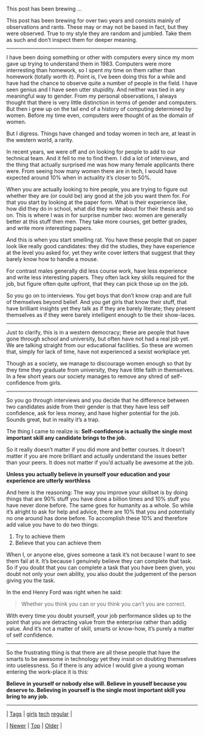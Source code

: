 <!--
title: This post has been brewing for over two years and consists mainly of observations and rants. These may or may not be based in fact, but they were observed. True to my style they are random and jumbled. Take them as such and don&rsquo;t inspect them for deeper meaning. I have been doing something or other with computers every since my mom gave up trying to understand them in 1983. Computers were more interresting than homework, so I spent my time on them rather than homework (totally worth it). Point is, I&rsquo;ve been doing this for a while and have had the chance to observe quite a number of people in the field. I have seen genius and I have seen utter stupidity. And neither was tied in any meaningful way to gender. From my personal observations, I always thought that there is very little distinction in terms of gender and computers. But then i grew up on the tail end of a history of computing determined by women. Before my time even, computers were thought of as the domain of women. But I digress. Things have changed and today women in tech are, at least in the western world, a rarity. In recent years, we were off and on looking for people to add to our technical team. And it fell to me to find them. I did a lot of interviews, and the thing that actually surprised me was how many female applicants there were. From seeing how many women there are in tech, I would have expected around 10% when in actuality it&rsquo;s closer to 50%. When you are actually looking to hire people, you are trying to figure out whether they are (or could be) any good at the job you want them for. For that you start by looking at the paper form. What is their experience like, how did they do in school, what did they write about for their thesis and so on. This is where I was in for surprise number two
date: 2020-06-28T15:27:00.217Z
tags: girls, tech, regular
-->


This post has been brewing ...

<p>This post has been brewing for over two years and consists mainly of observations and rants. These may or may not be based in fact, but they were observed. True to my style they are random and jumbled. Take them as such and don’t inspect them for deeper meaning.</p>

<hr><p>I have been doing something or other with computers every since my mom gave up trying to understand them in 1983. Computers were more interresting than homework, so I spent my time on them rather than homework (totally worth it). Point is, I’ve been doing this for a while and have had the chance to observe quite a number of people in the field. I have seen genius and I have seen utter stupidity. And neither was tied in any meaningful way to gender. From my personal observations, I always thought that there is very little distinction in terms of gender and computers. But then i grew up on the tail end of a history of computing determined by women. Before my time even, computers were thought of as the domain of women.</p>

<p>But I digress. Things have changed and today women in tech are, at least in the western world, a rarity.</p>

<p>In recent years, we were off and on looking for people to add to our technical team. And it fell to me to find them. I did a lot of interviews, and the thing that actually surprised me was how many female applicants there were. From seeing how many women there are in tech, I would have expected around 10% when in actuality it’s closer to 50%.</p>

<p>When you are actually looking to hire people, you are trying to figure out whether they are (or could be) any good at the job you want them for. For that you start by looking at the paper form. What is their experience like, how did they do in school, what did they write about for their thesis and so on. This is where I was in for surprise number two: women are generally better at this stuff then men. They take more courses, get better grades, and write more interesting papers.</p>

<p>And this is when you start smelling rat. You have these people that on paper look like really good candidates: they did the studies, they have experience at the level you asked for, yet they write cover letters that suggest that they barely know how to handle a mouse.</p>

<p>For contrast males generally did less course work, have less experience and write less interesting papers. They often lack key skills required for the job, but figure often quite upfront, that they can pick those up on the job.</p>

<p>So you go on to interviews. You get boys that don’t know crap and are full of themselves beyond belief. And you get girls that know their stuff, that have brilliant insights yet they talk as if they are barely literate; they present themselves as if they were barely intelligent enough to tie their show-laces.</p>

<hr><p>Just to clarify, this is in a western democracy; these are people that have gone through school and university, but often have not had a real job yet. We are talking straight from our educational facilities. So these are women that, simply for lack of time, have not experienced a sexist workplace yet.</p>

<p>Though as a society, we manage to discourage women enough so that by they time they graduate from university, they have little faith in themselves. In a few short years our society manages to remove any shred of self-confidence from girls.</p>

<hr><p>So you go through interviews and you decide that he difference between two candidates aside from their gender is that they have less self confidence, ask for less money, and have higher potential for the job. Sounds great, but in reality it’s a trap.</p>

<p>The thing I came to realize is: <strong>Self-confidence is actually the single most important skill any candidate brings to the job.</strong></p>

<p>So it really doesn’t matter if you did more and better courses. It doesn’t matter if you are more brilliant and actually understand the issues better than your peers. It does not matter if you’d actually be awesome at the job.</p>

<p><strong>Unless you actually believe in yourself your education and your experience are utterly worthless</strong></p>

<p>And here is the reasoning: The way you improve your skillset is by doing things that are 90% stuff you have done a billion times and 10% stuff you have never done before. The same goes for humanity as a whole. So while it’s alright to ask for help and advice, there are 10% that you and potentially no one around has done before. To accomplish these 10% and therefore add value you have to do two things:</p>

<ol><li>Try to achieve them</li>
<li>Believe that you can achieve them</li>
</ol><p>When I, or anyone else, gives someone a task it’s not because I want to see them fail at it. It’s because I genuinely believe they can complete that task. So if you doubt that you can complete a task that you have been given, you doubt not only your own ability, you also doubt the judgement of the person giving you the task.</p>

<p>In the end Henry Ford was right when he said:</p>

<blockquote>
<p>Whether you think you can or you think you can’t you are correct.</p>
</blockquote>

<p>With every time you doubt yourself, your job performance slides up to the point that you are detracting value from the enterprise rather than addig value. And it’s not a matter of skill, smarts or know-how, it’s purely a matter of self confidence.</p>

<hr><p>So the frustrating thing is that there are all these people that have the smarts to be awesome in technology yet they insist on doubting themselves into uselessness. So if there is any advice I would give a young woman entering the work-place it is this:</p>

<p><strong>Believe in yourself or nobody else will. Believe in youself because you deserve to. Believing in yourself is the single most important skill you bring to any job.</strong></p>

<!--BOTTOM-POST-NAVIGATION-->
---

| [Tags](tags.md) | [girls](tag-girls.md) [tech](tag-tech.md) [regular](tag-regular.md) |

| [Newer](71946103385.md) | [Top](index.md) | [Older](71950891482.md) |